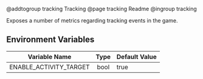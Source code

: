 @addtogroup tracking Tracking
@page tracking Readme
@ingroup tracking 

Exposes a number of metrics regarding tracking events in the game.

## Environment Variables

| Variable Name            |  Type  | Default Value |
| -------------            | :----: | ------------- |
| ENABLE_ACTIVITY_TARGET   | bool   | true          |
